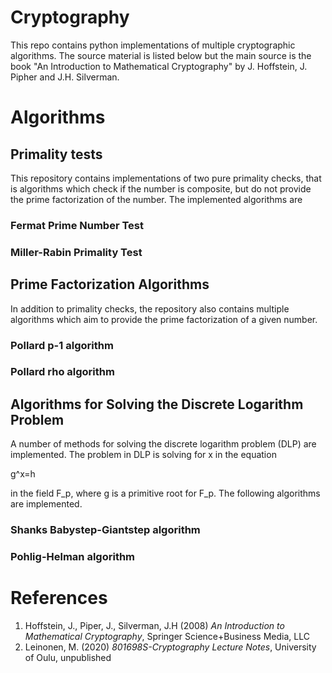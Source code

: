 # Cryptography
This repo contains python implementations of multiple cryptographic algorithms.
The source material is listed below but the main source is the book "An Introduction to Mathematical Cryptography" by J. Hoffstein, J. Pipher and J.H. Silverman. 

# Algorithms
## Primality tests
This repository contains implementations of two pure primality checks, that is algorithms which check if the number is composite, but do not provide the prime factorization of the number. The implemented algorithms are

### Fermat Prime Number Test

### Miller-Rabin Primality Test

## Prime Factorization Algorithms
In addition to primality checks, the repository also contains multiple algorithms which aim to provide the prime factorization of a given number.

### Pollard p-1 algorithm

### Pollard rho algorithm

## Algorithms for Solving the Discrete Logarithm Problem
A number of methods for solving the discrete logarithm problem (DLP) are implemented. The problem in DLP is solving for x in the equation 

g^x=h

in the field F_p, where g is a primitive root for F_p. The following algorithms are implemented.

### Shanks Babystep-Giantstep algorithm

### Pohlig-Helman algorithm

# References
1. Hoffstein, J., Piper, J., Silverman, J.H (2008) *An Introduction to Mathematical Cryptography*, Springer Science+Business Media, LLC
2. Leinonen, M. (2020) *801698S-Cryptography Lecture Notes*, University of Oulu, unpublished 